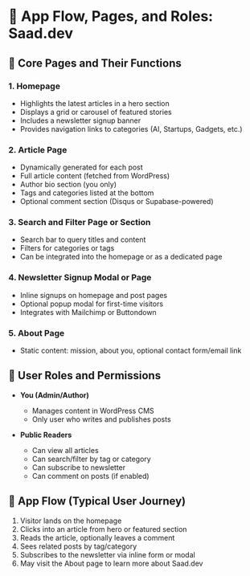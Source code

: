 # 📄 App Flow, Pages, and Roles: Saad.dev

## 🧭 Core Pages and Their Functions

### 1. **Homepage**

* Highlights the latest articles in a hero section
* Displays a grid or carousel of featured stories
* Includes a newsletter signup banner
* Provides navigation links to categories (AI, Startups, Gadgets, etc.)

### 2. **Article Page**

* Dynamically generated for each post
* Full article content (fetched from WordPress)
* Author bio section (you only)
* Tags and categories listed at the bottom
* Optional comment section (Disqus or Supabase-powered)

### 3. **Search and Filter Page or Section**

* Search bar to query titles and content
* Filters for categories or tags
* Can be integrated into the homepage or as a dedicated page

### 4. **Newsletter Signup Modal or Page**

* Inline signups on homepage and post pages
* Optional popup modal for first-time visitors
* Integrates with Mailchimp or Buttondown

### 5. **About Page**

* Static content: mission, about you, optional contact form/email link

## 👤 User Roles and Permissions

* **You (Admin/Author)**

  * Manages content in WordPress CMS
  * Only user who writes and publishes posts

* **Public Readers**

  * Can view all articles
  * Can search/filter by tag or category
  * Can subscribe to newsletter
  * Can comment on posts (if enabled)

## 🔄 App Flow (Typical User Journey)

1. Visitor lands on the homepage
2. Clicks into an article from hero or featured section
3. Reads the article, optionally leaves a comment
4. Sees related posts by tag/category
5. Subscribes to the newsletter via inline form or modal
6. May visit the About page to learn more about Saad.dev
